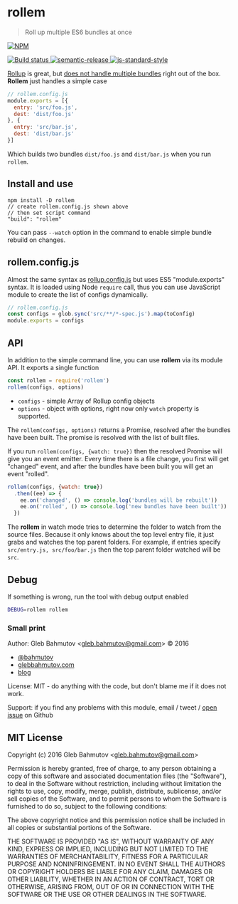 # rollem

> Roll up multiple ES6 bundles at once

[![NPM][npm-icon] ][npm-url]

[![Build status][ci-image] ][ci-url]
[![semantic-release][semantic-image] ][semantic-url]
[![js-standard-style][standard-image]][standard-url]

[Rollup](http://rollupjs.org/) is great, but
[does not handle multiple bundles](https://github.com/rollup/rollup/issues/703)
right out of the box. **Rollem** just handles a simple case

```js
// rollem.config.js
module.exports = [{
  entry: 'src/foo.js',
  dest: 'dist/foo.js'
}, {
  entry: 'src/bar.js',
  dest: 'dist/bar.js'
}]
```

Which builds two bundles `dist/foo.js` and `dist/bar.js` when you run
`rollem`.

## Install and use

```text
npm install -D rollem
// create rollem.config.js shown above
// then set script command
"build": "rollem"
```

You can pass `--watch` option in the command to enable simple bundle rebuild
on changes.

## rollem.config.js

Almost the same syntax as [rollup.config.js](http://rollupjs.org/guide/#using-config-files)
but uses ES5 "module.exports" syntax. It is loaded using Node `require` call, thus you can
use JavaScript module to create the list of configs dynamically.

```js
// rollem.config.js
const configs = glob.sync('src/**/*-spec.js').map(toConfig)
module.exports = configs
```

## API

In addition to the simple command line, you can use **rollem** via its
module API. It exports a single function

```js
const rollem = require('rollem')
rollem(configs, options)
```

* `configs` - simple Array of Rollup config objects
* `options` - object with options, right now only `watch` property is
  supported.

The `rollem(configs, options)` returns a Promise, resolved after the
bundles have been built. The promise is resolved with the list of built files.

If you run `rollem(configs, {watch: true})` then the resolved Promise will
give you an event emitter. Every time there is a file change, you first
will get "changed" event, and after the bundles have been built you will
get an event "rolled".

```js
rollem(configs, {watch: true})
  .then((ee) => {
    ee.on('changed', () => console.log('bundles will be rebuilt'))
    ee.on('rolled', () => console.log('new bundles have been built'))
  })
```

The **rollem** in watch mode tries to determine the folder to watch from the source files.
Because it only knows about the top level entry file, it just grabs and watches 
the top parent folders. For example, if entries specify `src/entry.js, src/foo/bar.js` then
the top parent folder watched will be `src`.

## Debug

If something is wrong, run the tool with debug output enabled

```sh
DEBUG=rollem rollem
```

### Small print

Author: Gleb Bahmutov &lt;gleb.bahmutov@gmail.com&gt; &copy; 2016


* [@bahmutov](https://twitter.com/bahmutov)
* [glebbahmutov.com](http://glebbahmutov.com)
* [blog](http://glebbahmutov.com/blog)


License: MIT - do anything with the code, but don't blame me if it does not work.

Support: if you find any problems with this module, email / tweet /
[open issue](https://github.com/bahmutov/rollem/issues) on Github

## MIT License

Copyright (c) 2016 Gleb Bahmutov &lt;gleb.bahmutov@gmail.com&gt;

Permission is hereby granted, free of charge, to any person
obtaining a copy of this software and associated documentation
files (the "Software"), to deal in the Software without
restriction, including without limitation the rights to use,
copy, modify, merge, publish, distribute, sublicense, and/or sell
copies of the Software, and to permit persons to whom the
Software is furnished to do so, subject to the following
conditions:

The above copyright notice and this permission notice shall be
included in all copies or substantial portions of the Software.

THE SOFTWARE IS PROVIDED "AS IS", WITHOUT WARRANTY OF ANY KIND,
EXPRESS OR IMPLIED, INCLUDING BUT NOT LIMITED TO THE WARRANTIES
OF MERCHANTABILITY, FITNESS FOR A PARTICULAR PURPOSE AND
NONINFRINGEMENT. IN NO EVENT SHALL THE AUTHORS OR COPYRIGHT
HOLDERS BE LIABLE FOR ANY CLAIM, DAMAGES OR OTHER LIABILITY,
WHETHER IN AN ACTION OF CONTRACT, TORT OR OTHERWISE, ARISING
FROM, OUT OF OR IN CONNECTION WITH THE SOFTWARE OR THE USE OR
OTHER DEALINGS IN THE SOFTWARE.

[npm-icon]: https://nodei.co/npm/rollem.png?downloads=true
[npm-url]: https://npmjs.org/package/rollem
[ci-image]: https://travis-ci.org/bahmutov/rollem.png?branch=master
[ci-url]: https://travis-ci.org/bahmutov/rollem
[semantic-image]: https://img.shields.io/badge/%20%20%F0%9F%93%A6%F0%9F%9A%80-semantic--release-e10079.svg
[semantic-url]: https://github.com/semantic-release/semantic-release
[standard-image]: https://img.shields.io/badge/code%20style-standard-brightgreen.svg
[standard-url]: http://standardjs.com/
